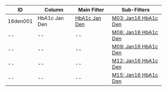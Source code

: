 ID | Column | Main Filter | Sub-Filters | 
-- | ------ | -------| -----------|
16den001| HbA1c Jan Den | [HbA1c Jan Den](https://github.com/Edward-Yao31/Salud-Y-Vida-Report/blob/master/main-filters/den/HbA1c%20Jan%20Den) | [M03: Jan16 HbA1c Den](https://github.com/Edward-Yao31/Salud-Y-Vida-Report/blob/master/sub-filters/den/M03:%20Jan16%20Hb1c%20Den) |
-- | --| --|[M06: Jan16 HbA1c Den](https://github.com/Edward-Yao31/Salud-Y-Vida-Report/blob/master/sub-filters/den/M06:%20Jan16%20HbA1c%20Den)|
-- | --| --|[M09: Jan16 HbA1c Den](https://github.com/Edward-Yao31/Salud-Y-Vida-Report/blob/master/sub-filters/den/M09:%20Jan16%20HbA1c%20Den)|
-- | --| --|[M12: Jan16 HbA1c Den](https://github.com/Edward-Yao31/Salud-Y-Vida-Report/blob/master/sub-filters/den/M12:%20Jan16%20HbA1c%20Den)|
-- | --| --|[M15: Jan16 HbA1c Den](https://github.com/Edward-Yao31/Salud-Y-Vida-Report/blob/master/sub-filters/den/M15:%20Jan16%20HbA1c%20Den)|
